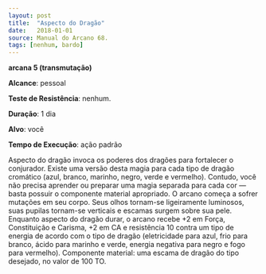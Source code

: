 ```yaml
---
layout: post
title:  "Aspecto do Dragão"
date:   2018-01-01
source: Manual do Arcano 68.
tags: [nenhum, bardo]
---
```


**arcana 5 (transmutação)**

**Alcance**: pessoal

**Teste de Resistência**: nenhum.

**Duração**: 1 dia

**Alvo**: você

**Tempo de Execução**: ação padrão

Aspecto do dragão invoca os poderes dos dragões para fortalecer o conjurador. Existe uma versão desta magia para cada tipo de dragão cromático (azul, branco, marinho, negro, verde e vermelho). Contudo, você não precisa aprender ou preparar uma magia separada para cada cor — basta possuir o componente material apropriado.
O arcano começa a sofrer mutações em seu corpo. Seus olhos tornam-se ligeiramente luminosos, suas pupilas tornam-se verticais e escamas surgem sobre sua pele. Enquanto aspecto do dragão durar, o arcano recebe +2 em Força, Constituição e Carisma, +2 em CA e resistência 10 contra um tipo de energia de acordo com o tipo de dragão (eletricidade para azul, frio para branco, ácido para marinho e verde, energia negativa para negro e fogo para vermelho).
Componente material: uma escama de dragão do tipo desejado, no valor de 100 TO.
